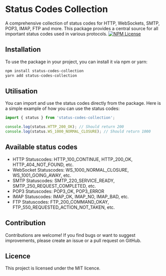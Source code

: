 # Status Codes Collection

A comprehensive collection of status codes for HTTP, WebSockets, SMTP, POP3, IMAP, FTP and more. This package provides a central source for all important status codes used in various protocols.
[![NPM License](https://img.shields.io/npm/l/status-codes-collection)](LICENSE)

## Installation

To use the package in your project, you can install it via npm or yarn:

```bash
npm install status-codes-collection
yarn add status-codes-collection
```

## Utilisation

You can import and use the status codes directly from the package. Here is a simple example of how you can use the status codes:

```javascript
import { status } from 'status-codes-collection';

console.log(status.HTTP_200_OK); // Should return 200
console.log(status.WS_1000_NORMAL_CLOSURE); // Should return 1000
```

## Available status codes

- HTTP Statuscodes: HTTP_100_CONTINUE, HTTP_200_OK, HTTP_404_NOT_FOUND, etc.
- WebSocket Statuscodes: WS_1000_NORMAL_CLOSURE, WS_1001_GOING_AWAY, etc.
- SMTP Statuscodes: SMTP_220_SERVICE_READY, SMTP_250_REQUEST_COMPLETED, etc.
- POP3 Statuscodes: POP3_OK, POP3_ERROR
- IMAP Statuscodes: IMAP_OK, IMAP_NO, IMAP_BAD, etc.
- FTP Statuscodes: FTP_200_COMMAND_OKAY, FTP_550_REQUESTED_ACTION_NOT_TAKEN, etc.

## Contribution

Contributions are welcome! If you find bugs or want to suggest improvements, please create an issue or a pull request on GitHub.

## Licence

This project is licensed under the MIT licence.
